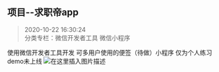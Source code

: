 ## 项目--求职帝app
> 2020-10-22 16:30:24
<br>分类专栏：微信开发者工具 微信小程序 

使用微信开发者工具开发 
可多用户使用的便签（待做）小程序
仅为个人练习demo未上线
![在这里插入图片描述](https://img-blog.csdnimg.cn/20210329175830339.png?x-oss-process=image/watermark,type_ZmFuZ3poZW5naGVpdGk,shadow_10,text_aHR0cHM6Ly9ibG9nLmNzZG4ubmV0L3FxXzQ2MzYzNzkw,size_16,color_FFFFFF,t_70)

